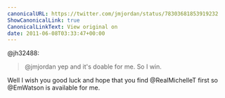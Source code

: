 ```yaml
---
canonicalURL: https://twitter.com/jmjordan/status/78303681853919232
ShowCanonicalLink: true
CanonicalLinkText: View original on
date: 2011-06-08T03:33:47+00:00
---
```

@jh32488:

> @jmjordan yep and it's doable for me. So I win.

Well I wish you good luck and hope that you find @RealMichelleT first so @EmWatson is available for me.